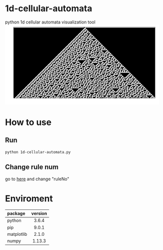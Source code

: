 # 1d-cellular-automata
python 1d cellular automata visualization tool
![sample](./rule135.png)

# How to use
## Run
```
python 1d-cellular-automata.py
```

## Change rule num
go to [here](https://github.com/ishidur/1d-cellular-automata/blob/master/1d-cellular-automata.py#L9)
and change "ruleNo"

# Enviroment
|package|version|
|:--|:--:|
|python|3.6.4|
|pip|9.0.1|
|matplotlib|2.1.0|
|numpy|1.13.3|
